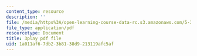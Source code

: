 ```yaml
---
content_type: resource
description: ''
file: /media/https%3A/open-learning-course-data-rc.s3.amazonaws.com/5-310-laboratory-chemistry-fall-2019/1a011af67db23b8138d9213119afc5af_OQq7qH74T5E.pdf
file_type: application/pdf
resourcetype: Document
title: 3play pdf file
uid: 1a011af6-7db2-3b81-38d9-213119afc5af
---
```

